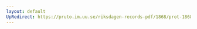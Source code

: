 ```yaml
---
layout: default
UpRedirect: https://pruto.im.uu.se/riksdagen-records-pdf/1868/prot-1868--fk--505/prot-1868--fk--505_000.pdf
---
```

